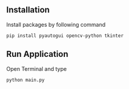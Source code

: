 ## Installation
Install packages by following command
```shell
pip install pyautogui opencv-python tkinter
```

## Run Application
Open Terminal and type
```shell
python main.py
```